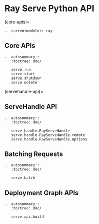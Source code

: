 ﻿# Ray Serve Python API

(core-apis)=

```{eval-rst}
.. currentmodule:: ray
```

## Core APIs

```{eval-rst}
.. autosummary::
   :toctree: doc/

   serve.run
   serve.start
   serve.shutdown
   serve.delete
```

(servehandle-api)=
## ServeHandle API

```{eval-rst}
.. autosummary::
   :toctree: doc/

   serve.handle.RayServeHandle
   serve.handle.RayServeHandle.remote
   serve.handle.RayServeHandle.options
```

## Batching Requests

```{eval-rst}
.. autosummary::
   :toctree: doc/

   serve.batch
```

## Deployment Graph APIs

```{eval-rst}
.. autosummary::
   :toctree: doc/

   serve.api.build
```
